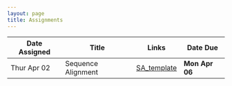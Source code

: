 ```yaml
---
layout: page
title: Assignments
---
```


| Date Assigned | Title              | Links                         | Date Due       |
|---------------|--------------------|-------------------------------|----------------|
| Thur Apr 02   | Sequence Alignment | [SA_template](SA_template.md) | __Mon Apr 06__ |

